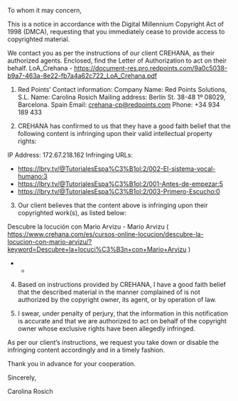 To whom it may concern,

This is a notice in accordance with the Digital Millennium Copyright Act of 1998 (DMCA), requesting that you immediately cease to provide access to copyrighted material.

We contact you as per the instructions of our client CREHANA, as their authorized agents. Enclosed, find the Letter of Authorization to act on their behalf. LoA_Crehana - https://document-res.pro.redpoints.com/9a0c5038-b9a7-463a-8e22-fb7a4a62c722_LoA_Crehana.pdf


1) Red Points’ Contact information:
Company Name: Red Points Solutions, S.L.
Name: Carolina Rosich
Mailing address: Berlín St. 38-48 1º 08029, Barcelona. Spain
Email: crehana-cp@redpoints.com
Phone: +34 934 189 433

2) CREHANA has confirmed to us that they have a good faith belief that the following content is infringing upon their valid intellectual property rights:

IP Address: 172.67.218.162
Infringing URLs:
- https://lbry.tv/@TutorialesEspa%C3%B1ol:2/002-El-sistema-vocal-humano:3
- https://lbry.tv/@TutorialesEspa%C3%B1ol:2/001-Antes-de-empezar:5
- https://lbry.tv/@TutorialesEspa%C3%B1ol:2/003-Primero-Escucho:0


3) Our client believes that the content above is infringing upon their copyrighted work(s), as listed below:

Descubre la locución con Mario Arvizu - Mario Arvizu ( https://www.crehana.com/es/cursos-online-locucion/descubre-la-locucion-con-mario-arvizu/?keyword=Descubre+la+locuci%C3%B3n+con+Mario+Arvizu )
- -

4) Based on instructions provided by CREHANA, I have a good faith belief that the described material in the manner complained of is not authorized by the copyright owner, its agent, or by operation of law.

5) I swear, under penalty of perjury, that the information in this notification is accurate and that we are authorized to act on behalf of the copyright owner whose exclusive rights have been allegedly infringed.

As per our client’s instructions, we request you take down or disable the infringing content accordingly and in a timely fashion.

Thank you in advance for your cooperation.

Sincerely,

Carolina Rosich
